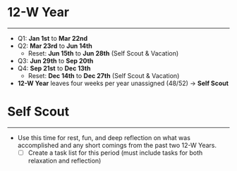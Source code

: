 # 12-W Year
*****
* Q1: **Jan 1st** to **Mar 22nd**
* Q2: **Mar 23rd** to **Jun 14th**
	* Reset: **Jun 15th** to **Jun 28th** (Self Scout & Vacation)
* Q3: **Jun 29th** to **Sep 20th**
* Q4: **Sep 21st** to **Dec 13th**
	* Reset: **Dec 14th** to **Dec 27th** (Self Scout & Vacation)
* **12-W Year** leaves four weeks per year unassigned (48/52) -> **Self Scout**

# Self Scout
*****
* Use this time for rest, fun, and deep reflection on what was accomplished and any short comings from the past two 12-W Years.
	* [ ] Create a task list for this period (must include tasks for both relaxation and reflection)